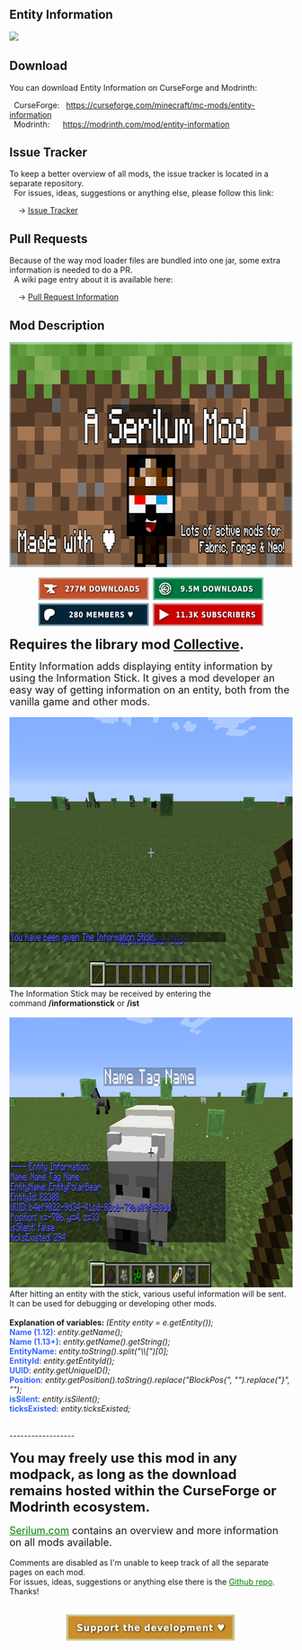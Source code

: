 <h2>Entity Information</h2>
<p><a href="https://github.com/Serilum/Entity-Information"><img src="https://serilum.com/assets/data/logo/entity-information.png"></a></p><h2>Download</h2>
<p>You can download Entity Information on CurseForge and Modrinth:</p><p>&nbsp;&nbsp;CurseForge: &nbsp;&nbsp;<a href="https://curseforge.com/minecraft/mc-mods/entity-information">https://curseforge.com/minecraft/mc-mods/entity-information</a><br>&nbsp;&nbsp;Modrinth: &nbsp;&nbsp;&nbsp;&nbsp;&nbsp;<a href="https://modrinth.com/mod/entity-information">https://modrinth.com/mod/entity-information</a></p>
<h2>Issue Tracker</h2>
<p>To keep a better overview of all mods, the issue tracker is located in a separate repository.<br>&nbsp;&nbsp;For issues, ideas, suggestions or anything else, please follow this link:</p>
<p>&nbsp;&nbsp;&nbsp;&nbsp;-> <a href="https://serilum.com/url/issue-tracker">Issue Tracker</a></p>
<h2>Pull Requests</h2>
<p>Because of the way mod loader files are bundled into one jar, some extra information is needed to do a PR.<br>&nbsp;&nbsp;A wiki page entry about it is available here:</p>
<p>&nbsp;&nbsp;&nbsp;&nbsp;-> <a href="https://serilum.com/url/pull-requests">Pull Request Information</a></p>
<h2>Mod Description</h2>
<p style="text-align:center"><a href="https://serilum.com/" rel="nofollow"><img src="https://github.com/Serilum/.cdn/raw/main/description/header/header.png" alt="" width="838" height="400"></a></p>
<p style="text-align:center"><a href="https://curseforge.com/members/serilum/projects" rel="nofollow"><img src="https://raw.githubusercontent.com/Serilum/.data-workflow/main/badges/svg/curseforge.svg" width="200"></a> <a href="https://modrinth.com/user/Serilum" rel="nofollow"><img src="https://raw.githubusercontent.com/Serilum/.data-workflow/main/badges/svg/modrinth.svg" width="200"></a> <a href="https://patreon.com/serilum" rel="nofollow"><img src="https://raw.githubusercontent.com/Serilum/.data-workflow/main/badges/svg/patreon.svg" width="200"></a> <a href="https://youtube.com/@serilum" rel="nofollow"><img src="https://raw.githubusercontent.com/Serilum/.data-workflow/main/badges/svg/youtube.svg" width="200"></a></p>
<p><strong><span style="font-size:24px">Requires the library mod&nbsp;<a style="font-size:24px" href="https://curseforge.com/minecraft/mc-mods/collective" rel="nofollow">Collective</a>.<br></span></strong></p>
<p><span style="font-size:18px">Entity Information adds displaying entity information by using the Information Stick. It gives a mod developer an easy way of getting information on an entity, both from the vanilla game and other mods.</span><br><br><picture><img src="https://github.com/Serilum/.cdn/raw/main/projects/entity-information/a.png" width="854" height="480"></picture><br>The Information Stick may be received by entering the command&nbsp;<strong>/informationstick</strong> or&nbsp;<strong>/ist</strong><br><br><picture><img src="https://github.com/Serilum/.cdn/raw/main/projects/entity-information/b.png" width="854" height="480"></picture>After hitting an entity with the stick, various useful information will be sent. It can be used for debugging or developing other mods.<br><br><strong>Explanation of variables:&nbsp;</strong><em>(Entity entity = e.getEntity());</em><br><strong><span style="color:#36f">Name (1.12)</span></strong>: <em>entity.getName();<br></em><span style="color:#36f"><strong>Name (1.13+)</strong></span>: <em>entity.getName().getString();</em><br><strong><span style="color:#36f">EntityName</span></strong>: <em>entity.toString().split("\\[")[0];</em><br><strong><span style="color:#36f">EntityId</span></strong>: <em>entity.getEntityId();</em><br><strong><span style="color:#36f">UUID</span></strong>: <em>entity.getUniqueID();</em><br><strong><span style="color:#36f">Position</span></strong>: <em>entity.getPosition().toString().replace("BlockPos{", "").replace("}", "");</em> <br><strong><span style="color:#36f">isSilent</span></strong>: <em>entity.isSilent();</em><br><strong><span style="color:#36f">ticksExisted</span></strong>: <em>entity.ticksExisted;</em></p>
<p><br>------------------<br><br><span style="font-size:24px"><strong>You may freely use this mod in any modpack, as long as the download remains hosted within the CurseForge or Modrinth ecosystem.</strong></span><br><br><span style="font-size:18px"><a style="font-size:18px;color:#008000" href="https://serilum.com/" rel="nofollow">Serilum.com</a> contains an overview and more information on all mods available.</span><br><br><span style="font-size:14px">Comments are disabled as I'm unable to keep track of all the separate pages on each mod.</span><span style="font-size:14px"><br>For issues, ideas, suggestions or anything else there is the&nbsp;<a style="font-size:14px;color:#008000" href="https://github.com/Serilum/.issue-tracker" rel="nofollow">Github repo</a>. Thanks!</span><span style="font-size:6px"><br><br></span></p>
<p style="text-align:center"><a href="https://serilum.com/donate" rel="nofollow"><img src="https://github.com/Serilum/.cdn/raw/main/description/projects/support.svg" alt="" width="306" height="50"></a></p>